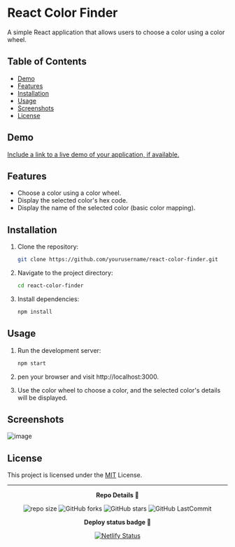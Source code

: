 # React Color Finder

A simple React application that allows users to choose a color using a color wheel.

## Table of Contents

- [Demo](#demo)
- [Features](#features)
- [Installation](#installation)
- [Usage](#usage)
- [Screenshots](#screenshots)
- [License](#license)

## Demo

[Include a link to a live demo of your application, if available.](https://gmpsankalpa.github.io//react-color-finder/index.js)

## Features

- Choose a color using a color wheel.
- Display the selected color's hex code.
- Display the name of the selected color (basic color mapping).

## Installation

1. Clone the repository:

   ```bash
   git clone https://github.com/yourusername/react-color-finder.git

2. Navigate to the project directory:
   
   ```bash
   cd react-color-finder

3. Install dependencies:
   
   ```bash
   npm install

## Usage

1. Run the development server:

   ```bash
   npm start

2. pen your browser and visit http://localhost:3000.
   
4. Use the color wheel to choose a color, and the selected color's details will be displayed.

## Screenshots 

![image](https://github.com/gmpsankalpa/react-color-finder/assets/123918506/47fec287-96c1-4848-b426-58d47e7c9286)

## License

This project is licensed under the [MIT](LICENSE) License.

---

<p align="center">
<b>
  Repo Details 🤙
</b>
</p>

<div align="center">

   ![repo size](https://img.shields.io/github/repo-size/gmpsankalpa/react-color-finder?label=Repo%20Size&style=for-the-badge&labelColor=black&color=20bf6b)
   ![GitHub forks](https://img.shields.io/github/forks/gmpsankalpa/react-color-finder?&labelColor=black&color=0fb9b1&style=for-the-badge)
   ![GitHub stars](https://img.shields.io/github/stars/gmpsankalpa/react-color-finder?&labelColor=black&color=f7b731&style=for-the-badge)
   ![GitHub LastCommit](https://img.shields.io/github/last-commit/gmpsankalpa/react-color-finder?logo=github&labelColor=black&color=d1d8e0&style=for-the-badge)

</div>

<p align="center">
<b>
  Deploy status badge 🤖
</b>
</p>  

<div align="center">
   
   [![Netlify Status](https://api.netlify.com/api/v1/badges/f8c54f31-10f6-42a4-80e6-342090a3c60e/deploy-status)](https://app.netlify.com/sites/gmp-react-color-finder/deploys)
</div>
